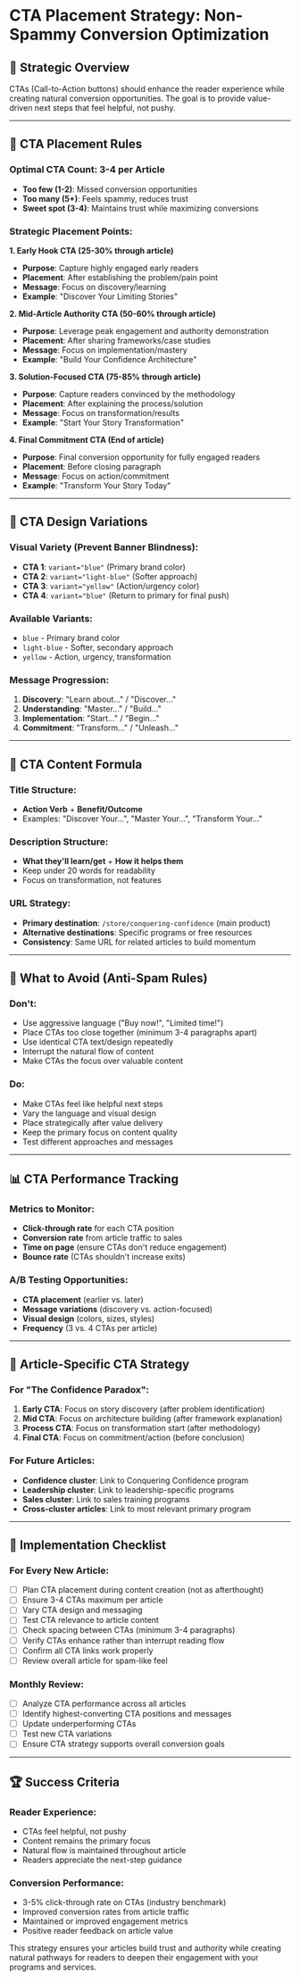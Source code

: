 # CTA Placement Strategy: Non-Spammy Conversion Optimization

## 🎯 **Strategic Overview**

CTAs (Call-to-Action buttons) should enhance the reader experience while creating natural conversion opportunities. The goal is to provide value-driven next steps that feel helpful, not pushy.

---

## 📏 **CTA Placement Rules**

### **Optimal CTA Count: 3-4 per Article**
- **Too few (1-2)**: Missed conversion opportunities
- **Too many (5+)**: Feels spammy, reduces trust
- **Sweet spot (3-4)**: Maintains trust while maximizing conversions

### **Strategic Placement Points:**

**1. Early Hook CTA (25-30% through article)**
- **Purpose**: Capture highly engaged early readers
- **Placement**: After establishing the problem/pain point
- **Message**: Focus on discovery/learning
- **Example**: "Discover Your Limiting Stories"

**2. Mid-Article Authority CTA (50-60% through article)**
- **Purpose**: Leverage peak engagement and authority demonstration
- **Placement**: After sharing frameworks/case studies
- **Message**: Focus on implementation/mastery
- **Example**: "Build Your Confidence Architecture"

**3. Solution-Focused CTA (75-85% through article)**
- **Purpose**: Capture readers convinced by the methodology
- **Placement**: After explaining the process/solution
- **Message**: Focus on transformation/results
- **Example**: "Start Your Story Transformation"

**4. Final Commitment CTA (End of article)**
- **Purpose**: Final conversion opportunity for fully engaged readers
- **Placement**: Before closing paragraph
- **Message**: Focus on action/commitment
- **Example**: "Transform Your Story Today"

---

## 🎨 **CTA Design Variations**

### **Visual Variety (Prevent Banner Blindness):**
- **CTA 1**: `variant="blue"` (Primary brand color)
- **CTA 2**: `variant="light-blue"` (Softer approach)
- **CTA 3**: `variant="yellow"` (Action/urgency color)
- **CTA 4**: `variant="blue"` (Return to primary for final push)

### **Available Variants:**
- `blue` - Primary brand color
- `light-blue` - Softer, secondary approach
- `yellow` - Action, urgency, transformation

### **Message Progression:**
1. **Discovery**: "Learn about..." / "Discover..."
2. **Understanding**: "Master..." / "Build..."
3. **Implementation**: "Start..." / "Begin..."
4. **Commitment**: "Transform..." / "Unleash..."

---

## 📝 **CTA Content Formula**

### **Title Structure:**
- **Action Verb** + **Benefit/Outcome**
- Examples: "Discover Your...", "Master Your...", "Transform Your..."

### **Description Structure:**
- **What they'll learn/get** + **How it helps them**
- Keep under 20 words for readability
- Focus on transformation, not features

### **URL Strategy:**
- **Primary destination**: `/store/conquering-confidence` (main product)
- **Alternative destinations**: Specific programs or free resources
- **Consistency**: Same URL for related articles to build momentum

---

## 🚫 **What to Avoid (Anti-Spam Rules)**

### **Don't:**
- Use aggressive language ("Buy now!", "Limited time!")
- Place CTAs too close together (minimum 3-4 paragraphs apart)
- Use identical CTA text/design repeatedly
- Interrupt the natural flow of content
- Make CTAs the focus over valuable content

### **Do:**
- Make CTAs feel like helpful next steps
- Vary the language and visual design
- Place strategically after value delivery
- Keep the primary focus on content quality
- Test different approaches and messages

---

## 📊 **CTA Performance Tracking**

### **Metrics to Monitor:**
- **Click-through rate** for each CTA position
- **Conversion rate** from article traffic to sales
- **Time on page** (ensure CTAs don't reduce engagement)
- **Bounce rate** (CTAs shouldn't increase exits)

### **A/B Testing Opportunities:**
- **CTA placement** (earlier vs. later)
- **Message variations** (discovery vs. action-focused)
- **Visual design** (colors, sizes, styles)
- **Frequency** (3 vs. 4 CTAs per article)

---

## 🎯 **Article-Specific CTA Strategy**

### **For "The Confidence Paradox":**
1. **Early CTA**: Focus on story discovery (after problem identification)
2. **Mid CTA**: Focus on architecture building (after framework explanation)
3. **Process CTA**: Focus on transformation start (after methodology)
4. **Final CTA**: Focus on commitment/action (before conclusion)

### **For Future Articles:**
- **Confidence cluster**: Link to Conquering Confidence program
- **Leadership cluster**: Link to leadership-specific programs
- **Sales cluster**: Link to sales training programs
- **Cross-cluster articles**: Link to most relevant primary program

---

## 🔄 **Implementation Checklist**

### **For Every New Article:**
- [ ] Plan CTA placement during content creation (not as afterthought)
- [ ] Ensure 3-4 CTAs maximum per article
- [ ] Vary CTA design and messaging
- [ ] Test CTA relevance to article content
- [ ] Check spacing between CTAs (minimum 3-4 paragraphs)
- [ ] Verify CTAs enhance rather than interrupt reading flow
- [ ] Confirm all CTA links work properly
- [ ] Review overall article for spam-like feel

### **Monthly Review:**
- [ ] Analyze CTA performance across all articles
- [ ] Identify highest-converting CTA positions and messages
- [ ] Update underperforming CTAs
- [ ] Test new CTA variations
- [ ] Ensure CTA strategy supports overall conversion goals

---

## 🏆 **Success Criteria**

### **Reader Experience:**
- CTAs feel helpful, not pushy
- Content remains the primary focus
- Natural flow is maintained throughout article
- Readers appreciate the next-step guidance

### **Conversion Performance:**
- 3-5% click-through rate on CTAs (industry benchmark)
- Improved conversion rates from article traffic
- Maintained or improved engagement metrics
- Positive reader feedback on article value

This strategy ensures your articles build trust and authority while creating natural pathways for readers to deepen their engagement with your programs and services.
